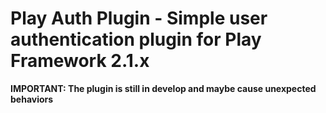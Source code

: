 # Play Auth Plugin - Simple user authentication plugin for Play Framework 2.1.x

**IMPORTANT: The plugin is still in develop and maybe cause unexpected behaviors**